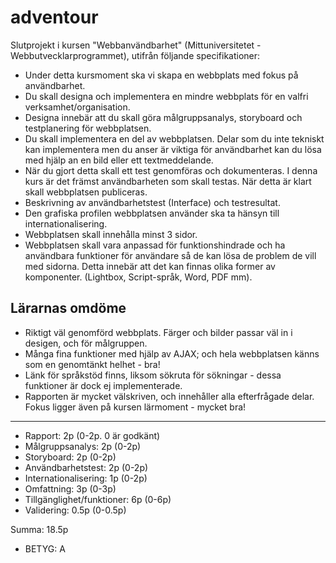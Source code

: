 # adventour
Slutprojekt i kursen "Webbanvändbarhet" (Mittuniversitetet - Webbutvecklarprogrammet), utifrån följande specifikationer:

- Under detta kursmoment ska vi skapa en webbplats med fokus på användbarhet.
- Du skall designa och implementera en mindre webbplats för en valfri verksamhet/organisation.
- Designa innebär att du skall göra målgruppsanalys, storyboard och testplanering för webbplatsen.
- Du skall implementera en del av webbplatsen. Delar som du inte tekniskt kan implementera men du anser är viktiga för användbarhet kan du lösa med hjälp an en bild eller ett textmeddelande.
- När du gjort detta skall ett test genomföras och dokumenteras. I denna kurs är det främst användbarheten som skall testas. När detta är klart skall webbplatsen publiceras.
- Beskrivning av användbarhetstest (Interface) och testresultat.
- Den grafiska profilen webbplatsen använder ska ta hänsyn till internationalisering.
- Webbplatsen skall innehålla minst 3 sidor.
- Webbplatsen skall vara anpassad för funktionshindrade och ha användbara funktioner för användare så de kan lösa de problem de vill med sidorna. Detta innebär att det kan finnas olika former av komponenter. (Lightbox, Script-språk, Word, PDF mm).

## Lärarnas omdöme
- Riktigt väl genomförd webbplats. Färger och bilder passar väl in i desigen, och för målgruppen. 
- Många fina funktioner med hjälp av AJAX; och hela webbplatsen känns som en genomtänkt helhet - bra!
- Länk för språkstöd finns, liksom sökruta för sökningar - dessa funktioner är dock ej implementerade.
- Rapporten är mycket välskriven, och innehåller alla efterfrågade delar. Fokus ligger även på kursen lärmoment - mycket bra!

---------------------------------
- Rapport: 2p (0-2p. 0 är godkänt)
- Målgruppsanalys: 2p (0-2p)
- Storyboard: 2p (0-2p)
- Användbarhetstest: 2p (0-2p)
- Internationalisering: 1p (0-2p)
- Omfattning: 3p (0-3p)
- Tillgänglighet/funktioner: 6p (0-6p)
- Validering: 0.5p (0-0.5p)

Summa: 18.5p
- BETYG: A

